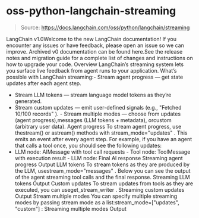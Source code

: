 # oss-python-langchain-streaming

> Source: https://docs.langchain.com/oss/python/langchain/streaming

LangChain v1.0Welcome to the new LangChain documentation! If you encounter any issues or have feedback, please open an issue so we can improve. Archived v0 documentation can be found here.See the release notes and migration guide for a complete list of changes and instructions on how to upgrade your code.
Overview
LangChain’s streaming system lets you surface live feedback from agent runs to your application. What’s possible with LangChain streaming:- Stream agent progress — get state updates after each agent step.
- Stream LLM tokens — stream language model tokens as they’re generated.
- Stream custom updates — emit user-defined signals (e.g.,
"Fetched 10/100 records"
). - Stream multiple modes — choose from
updates
(agent progress),messages
(LLM tokens + metadata), orcustom
(arbitrary user data).
Agent progress
To stream agent progress, use thestream()
or astream()
methods with stream_mode="updates"
. This emits an event after every agent step.
For example, if you have an agent that calls a tool once, you should see the following updates:
- LLM node:
AIMessage
with tool call requests - Tool node:
ToolMessage
with execution result - LLM node: Final AI response
Streaming agent progress
Output
LLM tokens
To stream tokens as they are produced by the LLM, usestream_mode="messages"
. Below you can see the output of the agent streaming tool calls and the final response.
Streaming LLM tokens
Output
Custom updates
To stream updates from tools as they are executed, you can useget_stream_writer
.
Streaming custom updates
Output
Stream multiple modes
You can specify multiple streaming modes by passing stream mode as a list:stream_mode=["updates", "custom"]
:
Streaming multiple modes
Output